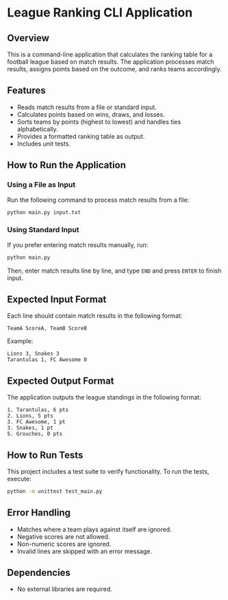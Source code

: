 # League Ranking CLI Application

## Overview

This is a command-line application that calculates the ranking table for a football league based on match results. The application processes match results, assigns points based on the outcome, and ranks teams accordingly.

## Features

- Reads match results from a file or standard input.
- Calculates points based on wins, draws, and losses.
- Sorts teams by points (highest to lowest) and handles ties alphabetically.
- Provides a formatted ranking table as output.
- Includes unit tests.

## How to Run the Application

### Using a File as Input

Run the following command to process match results from a file:

```sh
python main.py input.txt
```

### Using Standard Input

If you prefer entering match results manually, run:

```sh
python main.py
```

Then, enter match results line by line, and type `END` and press `ENTER` to finish input.

## Expected Input Format

Each line should contain match results in the following format:

```
TeamA ScoreA, TeamB ScoreB
```

Example:

```
Lions 3, Snakes 3
Tarantulas 1, FC Awesome 0
```

## Expected Output Format

The application outputs the league standings in the following format:

```
1. Tarantulas, 6 pts
2. Lions, 5 pts
3. FC Awesome, 1 pt
3. Snakes, 1 pt
5. Grouches, 0 pts
```

## How to Run Tests

This project includes a test suite to verify functionality. To run the tests, execute:

```sh
python -m unittest test_main.py
```

## Error Handling

- Matches where a team plays against itself are ignored.
- Negative scores are not allowed.
- Non-numeric scores are ignored.
- Invalid lines are skipped with an error message.

## Dependencies

- No external libraries are required.
